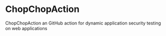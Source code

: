 # ChopChopAction
ChopChopAction an GitHub action for dynamic application security testing on web applications
